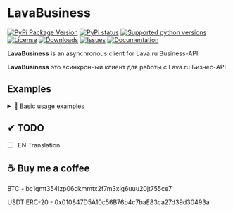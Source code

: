 # LavaBusiness
[![PyPi Package Version](https://img.shields.io/pypi/v/lavabusiness?style=flat-square)](https://pypi.python.org/pypi/lavabusiness)
[![PyPi status](https://img.shields.io/pypi/status/lavabusiness?style=flat-square)](https://pypi.python.org/pypi/lavabusiness)
[![Supported python versions](https://img.shields.io/pypi/pyversions/lavabusiness)](https://pypi.python.org/pypi/lavabusiness)
[![License](https://img.shields.io/github/license/lztrox/lavabusiness?style=flat-square)](https://opensource.org/licenses/MPL-2.0)
[![Downloads](https://img.shields.io/github/downloads/lztrox/lavabusiness/total?style=flat-square)](https://pypi.org/project/lavabusiness/)
[![Issues](https://img.shields.io/github/issues/lztrox/lavabusiness?style=flat-square)](https://github.com/lztrox/lavabusiness/issues)
[![Documentation](https://img.shields.io/readthedocs/lavabusiness?style=flat-square)](https://lavabusiness.readthedocs.io/en/latest/)

**LavaBusiness** is an asynchronous client for Lava.ru Business-API

**LavaBusiness** это асинхронный клиент для работы с Lava.ru Бизнес-API 

## Examples
<details>
  <summary>📕 Basic usage examples</summary>
  
### Создание счета
```python
import asyncio
from LavaBusiness import AioLava

SECRET_KEY = ""
PROJECT_ID = ""

api = AioLava(SECRET_KEY, PROJECT_ID)

async def main():
    invoice = await api.create_invoice(100)
    print(f'Pay url: {invoice.url}')
    print(f'Invoice_id: {invoice.invoice_id}')

asyncio.run(main())
```
  
### Проверка статуса счета
```python
import asyncio
from LavaBusiness import AioLava

SECRET_KEY = ""
PROJECT_ID = ""

api = AioLava(SECRET_KEY, PROJECT_ID)

async def main():
    INVOICE_ID = ""
    status = await api.invoice_status(INVOICE_ID)

    if status == 'success':
        print('Счет оплачен')
    elif status == 'expired':
        print('Счет просрочен')
    else:
        print('Счет ожидает оплаты')
    
asyncio.run(main())
```

### Больше примеров можно найти в директории [`examples/`](https://github.com/lztrox/LavaBusiness/tree/master/examples)

### Подробная документация расположена на сайте - https://lavabusiness.readthedocs.io/en/latest/
</details>

## ✔ TODO
- [ ] EN Translation

## ☕ Buy me a coffee
BTC - bc1qmt354lzp06dkmmtx2f7m3xlg6uuu20jt755ce7

USDT ERC-20 - 0x010847D5A10c56B76b4c7baE83ca27d39d30493a
